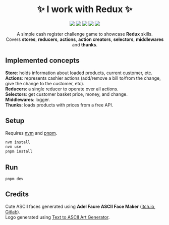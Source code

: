<h1 align="center">✨ I work with Redux ✨</h1>

<p align="center">
  <img src="https://img.shields.io/badge/22.14.0-white?logo=node.js&logoColor=white&label=Node.js&labelColor=5FA04E" />
  <img src="https://img.shields.io/badge/^19-white?logo=react&logoColor=white&label=React&labelColor=61DAFB" />
  <img src="https://img.shields.io/badge/5.0.1-white?logo=redux&label=Redux&labelColor=764abc" />
  <img src="https://img.shields.io/badge/9.2.0-white?logo=redux&label=React%20Redux&labelColor=764abc" />
  <img src="https://img.shields.io/github/license/edvein-rin/who-wants-to-be-a-millionaire.svg?color=white" />
<p>

<p align="center">
A simple cash register challenge game to showcase <b>Redux</b> skills.</br>
Covers <b>stores</b>, <b>reducers</b>, <b>actions</b>, <b>action creators</b>, <b>selectors</b>, <b>middlewares</b> and <b>thunks</b>.
</p>

## Implemented concepts

**Store**: holds information about loaded products, current customer, etc.  
**Actions**: represents cashier actions (add/remove a bill to/from the change, give the change to the customer, etc).  
**Reducers**: a single reducer to operate over all actions.  
**Selectors**: get customer basket price, money, and change.  
**Middlewares**: logger.  
**Thunks**: loads products with prices from a free API.

## Setup

Requires [nvm](https://github.com/nvm-sh/nvm) and [pnpm](https://pnpm.io/installation).

```bash
nvm install
nvm use
pnpm install
```

## Run

```
pnpm dev
```

## Credits

Cute ASCII faces generated using **Adel Faure ASCII Face Maker** ([itch.io](https://adelfaure.itch.io/ascii-facemaker), [Gitlab](https://gitlab.com/adelfaure/ascii-facemaker)).  
Logo generated using [Text to ASCII Art Generator](https://patorjk.com/software/taag).
